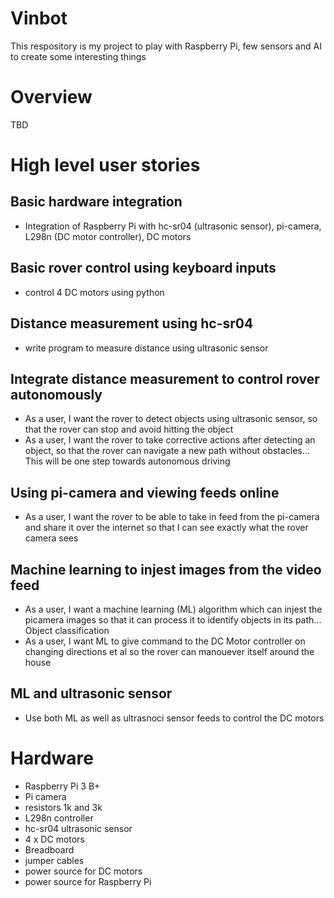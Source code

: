 # Vinbot
This respository is my project to play with Raspberry Pi, few sensors and AI to create some interesting things

# Overview
TBD

# High level user stories
## Basic hardware integration
- Integration of Raspberry Pi with hc-sr04 (ultrasonic sensor), pi-camera, L298n (DC motor controller), DC motors

## Basic rover control using keyboard inputs
- control 4 DC motors using python

## Distance measurement using hc-sr04
- write program to measure distance using ultrasonic sensor

## Integrate distance measurement to control rover autonomously
- As a user, I want the rover to detect objects using ultrasonic sensor, so that the rover can stop and avoid hitting the object
- As a user, I want the rover to take corrective actions after detecting an object, so that the rover can navigate a new path without obstacles... This will be one step towards autonomous driving

## Using pi-camera and viewing feeds online
- As a user, I want the rover to be able to take in feed from the pi-camera and share it over the internet so that I can see exactly what the rover camera sees

## Machine learning to injest images from the video feed
- As a user, I want a machine learning (ML) algorithm which can injest the picamera images so that it can process it to identify objects in its path... Object classification
- As a user, I want ML to give command to the DC Motor controller on changing directions et al so the rover can manouever itself around the house

## ML and ultrasonic sensor
- Use both ML as well as ultrasnoci sensor feeds to control the DC motors

# Hardware
- Raspberry Pi 3 B+
- Pi camera
- resistors 1k and 3k
- L298n controller
- hc-sr04 ultrasonic sensor
- 4 x DC motors
- Breadboard
- jumper cables
- power source for DC motors
- power source for Raspberry Pi
